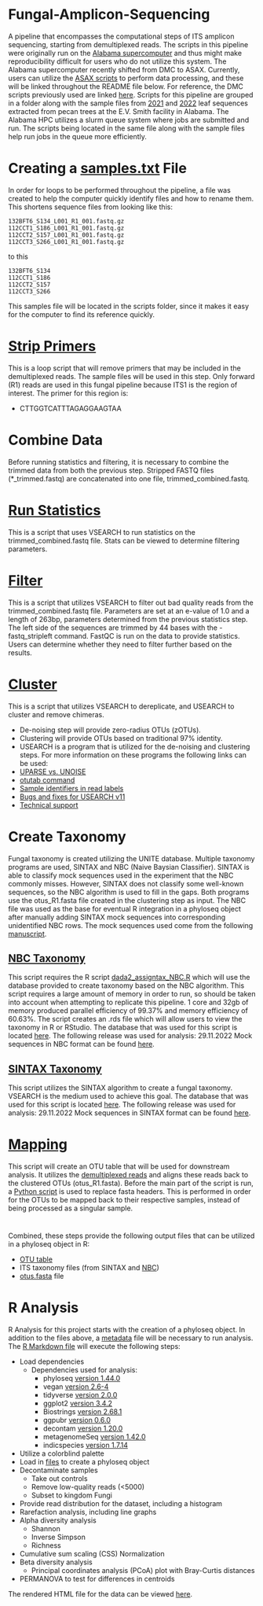 # Fungal-Amplicon-Sequencing

A pipeline that encompasses the computational steps of ITS amplicon sequencing, starting from demultiplexed reads.
The scripts in this pipeline were originally run on the [Alabama supercomputer](https://www.asc.edu/) and thus might make reproducibility difficult for users who do not utilize this system. The Alabama supercomputer recently shifted from DMC to ASAX. Currently, users can utilize the [ASAX scripts](https://github.com/Beatrice-Severance/Fungal-Amplicon-Sequencing/tree/main/ASAX_Scripts) to perform data processing, and these will be linked throughout the README file below. For reference, the DMC scripts previously used are linked [here](https://github.com/Beatrice-Severance/Fungal-Amplicon-Sequencing/tree/main/DMC_Scripts).
Scripts for this pipeline are grouped in a folder along with the sample files from [2021](https://github.com/Beatrice-Severance/Fungal-Amplicon-Sequencing/blob/main/HPC_Scripts/2021_EV_fungal_samples.txt) and [2022](https://github.com/Beatrice-Severance/Fungal-Amplicon-Sequencing/blob/main/HPC_Scripts/2022_EV_fungal_samples.txt) leaf sequences extracted from pecan trees at the E.V. Smith facility in Alabama. The Alabama HPC utilizes a slurm queue system where jobs are submitted and run. The scripts being located in the same file along with the sample files help run jobs in the queue more efficiently.

# Creating a [samples.txt](https://github.com/Beatrice-Severance/Fungal-Amplicon-Sequencing/blob/main/DMC_Scripts/combsamples.txt) File
In order for loops to be performed throughout the pipeline, a file was created to help the computer quickly identify files and how to rename them. This shortens sequence files from looking like this:
```
132BFT6_S134_L001_R1_001.fastq.gz
112CCT1_S186_L001_R1_001.fastq.gz
112CCT2_S157_L001_R1_001.fastq.gz
112CCT3_S266_L001_R1_001.fastq.gz
```
to this
```
132BFT6_S134
112CCT1_S186
112CCT2_S157
112CCT3_S266
```
This samples file will be located in the scripts folder, since it makes it easy for the computer to find its reference quickly.

# [Strip Primers](https://github.com/Beatrice-Severance/Fungal-Amplicon-Sequencing/blob/main/ASAX_Scripts/1_strippingPrimers.sh)
This is a loop script that will remove primers that may be included in the demultiplexed reads. The sample files will be used in this step. Only forward (R1) reads are used in this fungal pipeline because ITS1 is the region of interest. The primer for this region is:
- CTTGGTCATTTAGAGGAAGTAA

# Combine Data
Before running statistics and filtering, it is necessary to combine the trimmed data from both the previous step. Stripped FASTQ files (*_trimmed.fastq) are concatenated into one file, trimmed_combined.fastq.

# [Run Statistics](https://github.com/Beatrice-Severance/Fungal-Amplicon-Sequencing/blob/main/ASAX_Scripts/2_stat_results.sh)
This is a script that uses VSEARCH to run statistics on the trimmed_combined.fastq file. Stats can be viewed to determine filtering parameters.

# [Filter](https://github.com/Beatrice-Severance/Fungal-Amplicon-Sequencing/blob/main/ASAX_Scripts/3_filtering_and_trimming.sh)
This is a script that utilizes VSEARCH to filter out bad quality reads from the trimmed_combined.fastq file. Parameters are set at an e-value of 1.0 and a length of 263bp, parameters determined from the previous statistics step. The left side of the sequences are trimmed by 44 bases with the -fastq_stripleft command. FastQC is run on the data to provide statistics. Users can determine whether they need to filter further based on the results.

# [Cluster](https://github.com/Beatrice-Severance/Fungal-Amplicon-Sequencing/blob/main/ASAX_Scripts/4_clustering.sh)
This is a script that utilizes VSEARCH to dereplicate, and USEARCH to cluster and remove chimeras.
- De-noising step will provide zero-radius OTUs (zOTUs).
- Clustering will provide OTUs based on traditional 97% identity.
- USEARCH is a program that is utilized for the de-noising and clustering steps. For more information on these programs the following links can be used:
- [UPARSE vs. UNOISE](http://www.drive5.com/usearch/manual/faq_uparse_or_unoise.html)
- [otutab command](http://www.drive5.com/usearch/manual/cmd_otutab.html)
- [Sample identifiers in read labels](http://www.drive5.com/usearch/manual/upp_labels_sample.html)
- [Bugs and fixes for USEARCH v11](http://drive5.com/usearch/manual/bugs.html)
- [Technical support](http://drive5.com/usearch/manual/support.html) 

# Create Taxonomy
Fungal taxonomy is created utilizing the UNITE database. Multiple taxonomy programs are used, SINTAX and NBC (Naive Baysian Classifier). SINTAX is able to classify mock sequences used in the experiment that the NBC commonly misses. However, SINTAX does not classify some well-known sequences, so the NBC algorithm is used to fill in the gaps. Both programs use the otus_R1.fasta file created in the clustering step as input. The NBC file was used as the base for eventual R integration in a phyloseq object after manually adding SINTAX mock sequences into corresponding unidentified NBC rows.
The mock sequences used come from the following [manuscript](https://doi.org/10.7717%2Fpeerj.4925).

## [NBC Taxonomy](https://github.com/Beatrice-Severance/Fungal-Amplicon-Sequencing/blob/main/ASAX_Scripts/5_DADA2_NBC.sh)
This script requires the R script [dada2_assigntax_NBC.R](https://github.com/Beatrice-Severance/Fungal-Amplicon-Sequencing/blob/main/ASAX_Scripts/dada2_assigntax_NBC.R) which will use the database provided to create taxonomy based on the NBC algorithm. This script requires a large amount of memory in order to run, so should be taken into account when attempting to replicate this pipeline. 1 core and 32gb of memory produced parallel efficiency of 99.37% and memory efficiency of 60.63%. The script creates an .rds file which will allow users to view the taxonomy in R or RStudio. The database that was used for this script is located [here](https://doi.plutof.ut.ee/doi/10.15156/BIO/2483914). The following release was used for analysis: 29.11.2022
Mock sequences in NBC format can be found [here](https://github.com/Beatrice-Severance/Fungal-Amplicon-Sequencing/blob/main/Mock_Sequences/mocksequencesNBC.txt).

## [SINTAX Taxonomy](https://github.com/Beatrice-Severance/Fungal-Amplicon-Sequencing/blob/main/ASAX_Scripts/5_taxonomy_SINTAX.sh)
This script utilizes the SINTAX algorithm to create a fungal taxonomy. VSEARCH is the medium used to achieve this goal. The database that was used for this script is located [here](https://doi.plutof.ut.ee/doi/10.15156/BIO/2483924). The following release was used for analysis: 29.11.2022
Mock sequences in SINTAX format can be found [here](https://github.com/Beatrice-Severance/Fungal-Amplicon-Sequencing/blob/main/Mock_Sequences/mocksequencesSINTAX.txt).

# [Mapping](https://github.com/Beatrice-Severance/Fungal-Amplicon-Sequencing/blob/main/ASAX_Scripts/6_mapping.sh)
This script will create an OTU table that will be used for downstream analysis. It utilizes the [demultiplexed reads](https://github.com/Beatrice-Severance/Fungal-Amplicon-Sequencing/blob/main/Scripts/combsamples.txt) and aligns these reads back to the clustered OTUs (otus_R1.fasta). Before the main part of the script is run, a [Python script](https://github.com/Beatrice-Severance/Fungal-Amplicon-Sequencing/blob/main/ASAX_Scripts/replacefastaheaders_filename.py) is used to replace fasta headers. This is performed in order for the OTUs to be mapped back to their respective samples, instead of being processed as a singular sample. 

#
Combined, these steps provide the following output files that can be utilized in a phyloseq object in R:
- [OTU table](https://github.com/Beatrice-Severance/Fungal-Amplicon-Sequencing/blob/main/EV_21-22/EV_21-22_phyloseq_input/otu.table.csv)
- ITS taxonomy files (from SINTAX and [NBC](https://github.com/Beatrice-Severance/Fungal-Amplicon-Sequencing/blob/main/EV_21-22/EV_21-22_phyloseq_input/NBC.csv))
- [otus.fasta](https://github.com/Beatrice-Severance/Fungal-Amplicon-Sequencing/blob/main/EV_21-22/EV_21-22_phyloseq_input/otus_R1.fasta) file

# R Analysis
R Analysis for this project starts with the creation of a phyloseq object. In addition to the files above, a [metadata](https://github.com/Beatrice-Severance/Fungal-Amplicon-Sequencing/blob/main/EV_21-22/EV_21-22_phyloseq_input/21-22_Metadata.csv) file will be necessary to run analysis. The [R Markdown file](https://github.com/Beatrice-Severance/Fungal-Amplicon-Sequencing/blob/main/EV_21-22_Fungi.Rmd) will execute the following steps:
- Load dependencies
  - Dependencies used for analysis:
    - phyloseq [version 1.44.0](https://journals.plos.org/plosone/article?id=10.1371/journal.pone.0061217#s6) 
    - vegan [version 2.6-4](https://github.com/vegandevs/vegan/releases/tag/v2.6-4)
    - tidyverse [version 2.0.0](https://github.com/tidyverse/tidyverse/releases/tag/v2.0.0)
    - ggplot2 [version 3.4.2](https://cloud.r-project.org/web/packages/ggplot2/index.html)
    - Biostrings [version 2.68.1](https://bioconductor.org/packages/release/bioc/html/Biostrings.html)
    - ggpubr [version 0.6.0](https://cran.r-project.org/web/packages/ggpubr/index.html)
    - decontam [version 1.20.0](https://github.com/benjjneb/decontam)
    - metagenomeSeq [version 1.42.0](https://github.com/HCBravoLab/metagenomeSeq)
    - indicspecies [version 1.7.14](https://cran.r-project.org/web/packages/indicspecies/index.html)
- Utilize a colorblind palette
- Load in [files](https://github.com/Beatrice-Severance/Fungal-Amplicon-Sequencing/tree/main/EV_21-22/EV_21-22_phyloseq_input) to create a phyloseq object
- Decontaminate samples 
  - Take out controls
  - Remove low-quality reads (<5000)
  - Subset to kingdom Fungi
- Provide read distribution for the dataset, including a histogram
- Rarefaction analysis, including line graphs
- Alpha diversity analysis
  - Shannon
  - Inverse Simpson
  - Richness
- Cumulative sum scaling (CSS) Normalization
- Beta diversity analysis
  - Principal coordinates analysis (PCoA) plot with Bray-Curtis distances
- PERMANOVA to test for differences in centroids

The rendered HTML file for the data can be viewed [here](https://htmlpreview.github.io/?https://github.com/Beatrice-Severance/Fungal-Amplicon-Sequencing/blob/main/EV_21-22_Fungi.html).